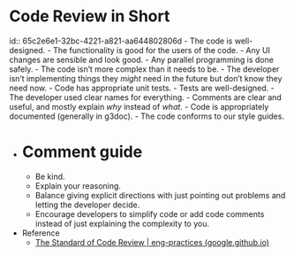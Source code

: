 # Code Review in Short
id:: 65c2e6e1-32bc-4221-a821-aa644802806d
	- The code is well-designed.
	- The functionality is good for the users of the code.
	- Any UI changes are sensible and look good.
	- Any parallel programming is done safely.
	- The code isn’t more complex than it needs to be.
	- The developer isn’t implementing things they *might* need in the future but don’t know they need now.
	- Code has appropriate unit tests.
	- Tests are well-designed.
	- The developer used clear names for everything.
	- Comments are clear and useful, and mostly explain *why* instead of *what*.
	- Code is appropriately documented (generally in g3doc).
	- The code conforms to our style guides.
- # Comment guide
	- Be kind.
	- Explain your reasoning.
	- Balance giving explicit directions with just pointing out problems and letting the developer decide.
	- Encourage developers to simplify code or add code comments instead of just explaining the complexity to you.
- Reference
	- [The Standard of Code Review | eng-practices (google.github.io)](https://google.github.io/eng-practices/review/reviewer/standard.html)